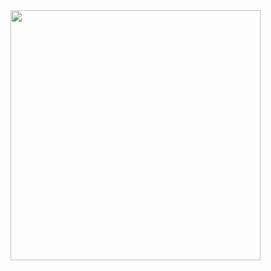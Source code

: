 

<img src="https://user-images.githubusercontent.com/49584087/155915451-1e3e3cd8-33cd-48c4-9fa3-b7f18ad7862e.gif" height='400' />

